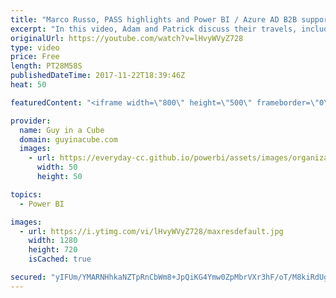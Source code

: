 ```yaml
---
title: "Marco Russo, PASS highlights and Power BI / Azure AD B2B support - Adam and Patrick Unplugged [EP6]"
excerpt: "In this video, Adam and Patrick discuss their travels, including PASS Summit 2017. They also discuss the new Azure AD B2B support for Power BI. They sit down with Marco Russo to discuss a little DAX and catch up on things.  Travels: 0:07  PASS Highlight: 3:23  News about Adam: 9:58  Azure AD B2B with"
originalUrl: https://youtube.com/watch?v=lHvyWVyZ728
type: video
price: Free
length: PT28M58S
publishedDateTime: 2017-11-22T18:39:46Z
heat: 50

featuredContent: "<iframe width=\"800\" height=\"500\" frameborder=\"0\" src=\"https://www.youtube.com/embed/lHvyWVyZ728\" allow=\"accelerometer; autoplay; encrypted-media; gyroscope; picture-in-picture\" allowfullscreen></iframe>"

provider:
  name: Guy in a Cube
  domain: guyinacube.com
  images:
    - url: https://everyday-cc.github.io/powerbi/assets/images/organizations/guyinacube.com-50x50.jpg
      width: 50
      height: 50

topics:
  - Power BI

images:
  - url: https://i.ytimg.com/vi/lHvyWVyZ728/maxresdefault.jpg
    width: 1280
    height: 720
    isCached: true

secured: "yIFUm/YMARNHhkaNZTpRnCbWm8+JpQiKG4Ymw0ZpMbrVXr3hF/oT/M8kiRdUgXtOKQUCyysYZiROV5PSLokBVQpxHX/iLEQxCINDNUrs3dy4r9YUmgCwQzdfGp64coJYbNgWjRBlzLv4i+NGcM9+FXcdJuQ0TyQKj6BLBQddqGUVqbutQ9Ul56jkCd3QcuiqOKSkyahTi+5faEZJn/TXb5fBh0bnEL9fkMYFefEL1WxXo7Z2/EMOqCjMT4mbYCek2xvynPtMaawpBFtbAy/tsd9cYTcGNfWIIQ0CDB0z0Q+UqSSxCy2qpFXCU8Xiy2lgytREq5MyC+Xy86j5YABKAJut+KMfG5E5+02Q6Pyi0eGX89mjAS7J3Fm4qz47Qx6zIXQIdymYbX5+Lwbrmp0Y59Mc9YSy2LGddZpAXuEs2qo=;3/IktXs+UBN2juVCMbRXKg=="
---
```


